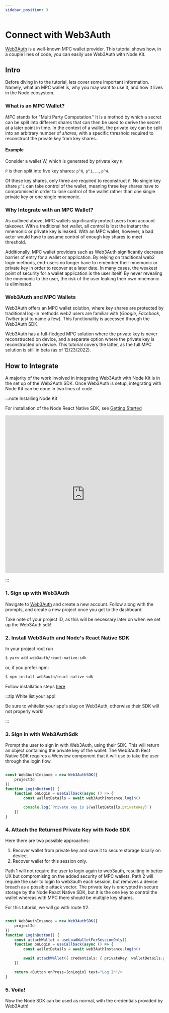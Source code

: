 ```yaml
---
sidebar_position: 3
---
```


# Connect with Web3Auth

[Web3Auth](https://web3auth.io/) is a well-known MPC wallet provider. This tutorial shows how, in a couple lines of code, you can easily use Web3Auth with Node Kit.

## Intro

Before diving in to the tutorial, lets cover some important information. Namely, what an MPC wallet is, why you may want to use it, and how it lives in the Node ecosystem.

### What is an MPC Wallet?

_MPC_ stands for "Multi Party Computation." It is a method by which a secret can be split into different shares that can then be used to derive the secret at a later point in time. In the context of a wallet, the private key can be split into an arbitrary number of _shares_, with a specific threshold required to reconstruct the private key from key shares.

#### Example

Consider a wallet W, which is generated by private key `P`.

`P` is then split into five key shares: `p^0`, `p^1`, ..., `p^4`.

Of these key shares, only three are required to reconstruct `P`. No single key share `p^i` can take control of the wallet, meaning three key shares have to compromised in order to lose control of the wallet rather than one single private key or one single mnemonic.

### Why Integrate with an MPC Wallet?

As outlined above, MPC wallets significantly protect users from account takeover. With a traditional hot wallet, all control is lost the instant the mnemonic or private key is leaked. With an MPC wallet, however, a bad actor would have to assume control of enough key shares to meet threshold.

Additionally, MPC wallet providers such as Web3Auth significantly decrease barrier of entry for a wallet or application. By relying on traditional web2 login methods, end-users no longer have to remember their mnemonic or private key in order to recover at a later date. In many cases, the weakest point of security for a wallet application is the user itself. By never revealing the mnemonic to the user, the risk of the user leaking their own mnemonic is eliminated.

### Web3Auth and MPC Wallets

Web3Auth offers an MPC wallet solution, where key shares are protected by traditional log-in methods web2 users are familiar with (_Google_, _Facebook_, _Twitter_ just to name a few). This functionality is accessed through the Web3Auth SDK.

Web3Auth has a full-fledged MPC solution where the private key is never reconstructed on device, and a separate option where the private key is reconstructed on device. This tutorial covers the latter, as the full MPC solution is still in beta (as of 12/23/2022).

## How to Integrate

A majority of the work involved in integrating Web3Auth with Node Kit is in the set up of the Web3Auth SDK. Once Web3Auth is setup, integrating with Node Kit can be done in two lines of code.

:::note Installing Node Kit

For installation of the Node React Native SDK, see [Getting Started](../getting-started/react-native-sdk-or-or-installation.md)

<iframe src="https://www.youtube.com/embed/N-YEZFMzkl8" frameborder="0" allowfullscreen width="100%" height="500px"></iframe>

:::

### 1. Sign up with Web3Auth

Navigate to [Web3Auth](https://web3auth.io) and create a new account. Follow along with the prompts, and create a new project once you get to the dashboard.

Take note of your project ID, as this will be necessary later on when we set up the Web3Auth sdk!

### 2. Install Web3Auth and Node's React Native SDK

In your project root run

```bash
$ yarn add web3auth/react-native-sdk
```

or, if you prefer npm:

```bash
$ npm install web3auth/react-native-sdk
```

Follow installation steps [here](https://web3auth.io/installation)

:::tip White list your app!

Be sure to whitelist your app's slug on Web3Auth, otherwise their SDK will not properly work!

:::

### 3. Sign in with Web3AuthSdk

Prompt the user to sign in with Web3Auth, using their SDK. This will return an object containing the private key of the wallet. The Web3Auth Rect Native SDK requires a Webview component that it will use to take the user through the login flow.

```ts

const Web3AuthInsance = new Web3AuthSDK({
    projectId
})
function LoginButton() {
    function onLogin = useCallback(async () => {
        const walletDetails = await web3AuthInstance.login()

        console.log(`Private key is ${walletDetails.privateKey}`)
    })
}
```

### 4. Attach the Returned Private Key with Node SDK

Here there are two possible approaches:

1. Recover wallet from private key and save it to secure storage locally on device.
2. Recover wallet for this session only.

Path 1 will not require the user to login again to web3auth, resulting in better UX but compromising on the added security of MPC wallets. Path 2 will require the user to login to web3auth each session, but removes a device breach as a possible attack vector. The private key is encrypted in secure storage by the Node React Native SDK, but it is the one key to control the wallet whereas with MPC there should be multiple key shares.

For this tutorial, we will go with route #2.

```ts

const Web3AuthInsance = new Web3AuthSDK({
    projectId
})
function LoginButton() {
    const attachWallet = useLoadWalletForSessionOnly()
    function onLogin = useCallback(async () => {
        const walletDetails = await web3AuthInstance.login()

        await attachWallet({ credentials: { privateKey: walletDetails.privateKey }})
    })

    return <Button onPress={onLogin} text="Log In"/>
}
```

### 5. Voila!

Now the Node SDK can be used as normal, with the credentials provided by Web3Auth!
